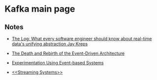 # Kafka main page

## Notes
- [The Log: What every software engineer should know about real-time data's unifying abstraction Jay Kreps](https://engineering.linkedin.com/distributed-systems/log-what-every-software-engineer-should-know-about-real-time-datas-unifying)

- [The Death and Rebirth of the Event-Driven Architecture]()

- [Experimentation Using Event-based Systems]()

- [\<\<Streaming Systems\>\>]()
